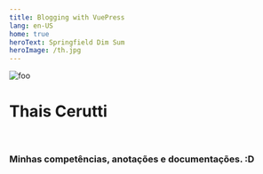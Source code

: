```yaml
---
title: Blogging with VuePress
lang: en-US
home: true
heroText: Springfield Dim Sum
heroImage: /th.jpg
---
```

<img :src="$withBase('/images/th.jpg')" alt="foo">
<h1>Thais Cerutti</h1>
<br><h3>Minhas competências, anotações e documentações. :D</h3></br>
